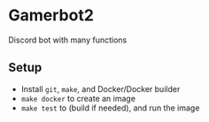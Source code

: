 # Gamerbot2
Discord bot with many functions

## Setup
* Install `git`, `make`, and Docker/Docker builder
* `make docker` to create an image
* `make test` to (build if needed), and run the image